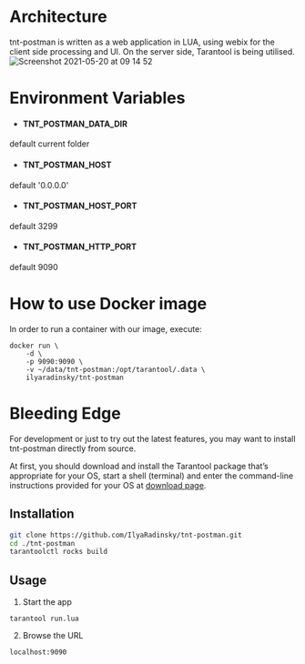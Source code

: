 # Architecture
tnt-postman is written as a web application in LUA, using webix for the client side processing and UI. On the server side, Tarantool is being utilised.
![Screenshot 2021-05-20 at 09 14 52](https://user-images.githubusercontent.com/9526468/118928585-1a032980-b94c-11eb-8276-dad56c84ff9c.png)
# Environment Variables
- #### TNT_POSTMAN_DATA_DIR
default current folder
- #### TNT_POSTMAN_HOST
default '0.0.0.0'
- #### TNT_POSTMAN_HOST_PORT
default 3299
- #### TNT_POSTMAN_HTTP_PORT
default 9090
# How to use Docker image
In order to run a container with our image, execute:

```
docker run \
    -d \
    -p 9090:9090 \
    -v ~/data/tnt-postman:/opt/tarantool/.data \
    ilyaradinsky/tnt-postman
```
# Bleeding Edge
For development or just to try out the latest features, you may want to install tnt-postman directly from source.

At first, you should download and install the Tarantool package that’s appropriate for your OS, start a shell (terminal) and enter the command-line instructions provided for your OS at [download page](http://tarantool.org/download.html).
## Installation
```bash
git clone https://github.com/IlyaRadinsky/tnt-postman.git
cd ./tnt-postman
tarantoolctl rocks build
```
## Usage
1. Start the app
```
tarantool run.lua
```
2. Browse the URL
```
localhost:9090
```
